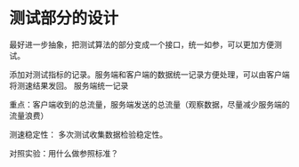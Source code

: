# 测试部分的设计
最好进一步抽象，把测试算法的部分变成一个接口，统一如参，可以更加方便测试。

添加对测试指标的记录。服务端和客户端的数据统一记录方便处理，可以由客户端将测速结果发回。
服务端统一记录

重点：客户端收到的总流量，服务端发送的总流量（观察数据，尽量减少服务端的流量浪费）

测速稳定性： 多次测试收集数据检验稳定性。

对照实验：用什么做参照标准？
